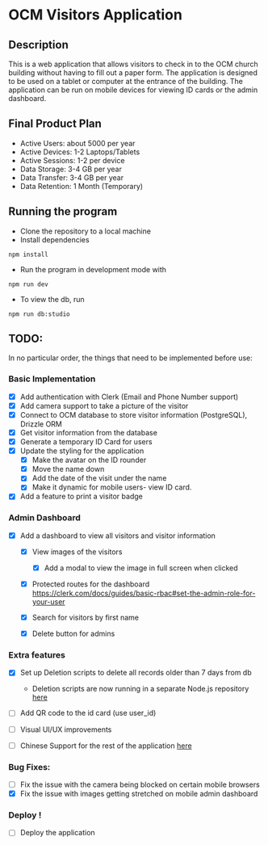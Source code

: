 # OCM Visitors Application

## Description
This is a web application that allows visitors to check in to the OCM church building without having to fill out a paper form. The application is designed to be used on a tablet or computer at the entrance of the building. The application can be run on mobile devices for viewing ID cards or
the admin dashboard.

## Final Product Plan
- Active Users: about 5000 per year
- Active Devices: 1-2 Laptops/Tablets
- Active Sessions: 1-2 per device
- Data Storage: 3-4 GB per year
- Data Transfer: 3-4 GB per year
- Data Retention: 1 Month (Temporary)


## Running the program
- Clone the repository to a local machine
- Install dependencies
```
npm install
```
- Run the program in development mode with 
```
npm run dev
```

- To view the db, run
```
npm run db:studio
```

## TODO:
In no particular order, the things that need to be implemented before use:

### Basic Implementation
- [x] Add authentication with Clerk (Email and Phone Number support)
- [x] Add camera support to take a picture of the visitor
- [x] Connect to OCM database to store visitor information (PostgreSQL), Drizzle ORM
- [x] Get visitor information from the database
- [x] Generate a temporary ID Card for users
- [x] Update the styling for the application
    - [x] Make the avatar on the ID rounder
    - [x] Move the name down
    - [x] Add the date of the visit under the name
    - [x] Make it dynamic for mobile users- view ID card.
- [x] Add a feature to print a visitor badge 

### Admin Dashboard
- [x] Add a dashboard to view all visitors and visitor information
    - [x] View images of the visitors
        - [x] Add a modal to view the image in full screen when clicked
    - [x] Protected routes for the dashboard https://clerk.com/docs/guides/basic-rbac#set-the-admin-role-for-your-user
    - [x] Search for visitors by first name
    - [x] Delete button for admins


### Extra features
- [x] Set up Deletion scripts to delete all records older than 7 days from db
    - Deletion scripts are now running in a separate Node.js repository [here](https://github.com/BCCheungGit/OCM-Visitor-Scripts)
- [ ] Add QR code to the id card (use user_id)

- [ ] Visual UI/UX improvements
- [ ] Chinese Support for the rest of the application [here](https://clerk.com/docs/components/customization/localization#languages)


### Bug Fixes:
- [ ] Fix the issue with the camera being blocked on certain mobile browsers
- [x] Fix the issue with images getting stretched on mobile admin dashboard

### Deploy !
- [ ] Deploy the application 
